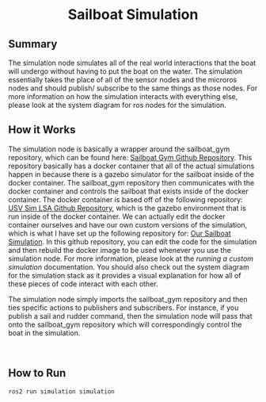 # <p style="text-align: center;"> Sailboat Simulation </p>

## **Summary**

The simulation node simulates all of the real world interactions that the boat will undergo without having to put the boat on the water. The simulation essentially takes the place of all of the sensor nodes and the microros nodes and should publish/ subscribe to the same things as those nodes. For more information on how the simulation interacts with everything else, please look at the system diagram for ros nodes for the simulation.


## **How it Works** 


The simulation node is basically a wrapper around the sailboat_gym repository, which can be found here: [Sailboat Gym Github Repository](https://github.com/lucasmrdt/sailboat-gym). This repository basically has a docker container that all of the actual simulations happen in because there is a gazebo simulator for the sailboat inside of the docker container. The sailboat_gym repository then communicates with the docker container and controls the sailboat that exists inside of the docker container. The docker container is based off of the following repository: [USV Sim LSA Github Repository](https://github.com/disaster-robotics-proalertas/usv_sim_lsa), which is the gazebo environment that is run inside of the docker container. We can actually edit the docker container ourselves and have our own custom versions of the simulation, which is what I have set up the following repository for: [Our Sailboat Simulation](https://github.com/sailbot-vt/sailbot_simulation). In this github repository, you can edit the code for the simulation and then rebuild the docker image to be used whenever you use the simulation node. For more information, please look at the *running a custom simulation* documentation. You should also check out the system diagram for the simulation stack as it provides a visual explanation for how all of these pieces of code interact with each other.


The simulation node simply imports the sailboat_gym repository and then ties specific actions to publishers and subscribers. For instance, if you publish a sail and rudder command, then the simulation node will pass that onto the sailboat_gym repository which will correspondingly control the boat in the simulation.


<br>

## **How to Run**

```sh
ros2 run simulation simulation
```